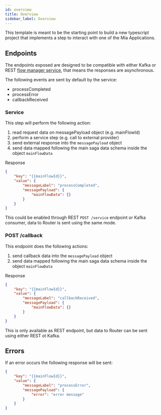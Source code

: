 ```yaml
---
id: overview
title: Overview
sidebar_label: Overview
---
```


<!--
WARNING: this file was automatically generated by Mia-Platform Doc Aggregator.
DO NOT MODIFY IT BY HAND.
Instead, modify the source file and run the aggregator to regenerate this file.
-->

This template is meant to be the starting point to build a new typescript project that implements a step to interact with one of the Mia Applications.

## Endpoints
The endpoints exposed are designed to be compatible with either Kafka or REST [flow manager service](/runtime_suite/flow-manager-service/overview), that means the responses are asynchronous. 

The following events are sent by default by the service:
- processCompleted
- processError
- callbackReceived

### Service
This step will perform the following action:
1. read request data on messagePayload object (e.g. mainFlowId)
2. perform a service step (e.g. call to external provider)
3. send external response into the `messagePayload` object
4. send data mapped following the main saga data schema inside the object `mainFlowData`

Response
```json
{
    "key": "{{mainFlowId}}",
    "value": {
        "messageLabel": "processCompleted",
        "messagePayload": {
            "mainFlowData": {}
        }
    }
}
```
This could be enabled through REST `POST /service` endpoint or Kafka consumer, data to Router is sent using the same mode.

### POST /callback
This endpoint does the following actions:
1. send callback data into the `messagePayload` object
2. send data mapped following the main saga data schema inside the object `mainFlowData`

Response
```json
{
    "key": "{{mainFlowId}}",
    "value": {
        "messageLabel": "callbackReceived",
        "messagePayload": {
            "mainFlowData": {}
        }
    }
}
```

This is only available as REST endpoint, but data to Router can be sent using either REST ot Kafka. 

## Errors
If an error occurs the following response will be sent:
```json
{
    "key": "{{mainFlowId}}",
    "value": {
        "messageLabel": "processError",
        "messagePayload": {
            "error": "error message"
        }
    }
}
```
